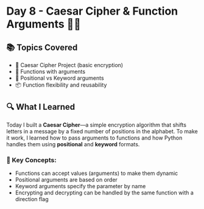 # Day 8 - Caesar Cipher & Function Arguments 🔐🧩

## 📚 Topics Covered
- 🔐 Caesar Cipher Project (basic encryption)
- 🧱 Functions with arguments
- 🔢 Positional vs Keyword arguments
- 📦 Function flexibility and reusability

## 🔍 What I Learned
Today I built a **Caesar Cipher**—a simple encryption algorithm that shifts letters in a message by a fixed number of positions in the alphabet. To make it work, I learned how to pass arguments to functions and how Python handles them using **positional** and **keyword** formats.

### 🔑 Key Concepts:
- Functions can accept values (arguments) to make them dynamic
- Positional arguments are based on order
- Keyword arguments specify the parameter by name
- Encrypting and decrypting can be handled by the same function with a direction flag
